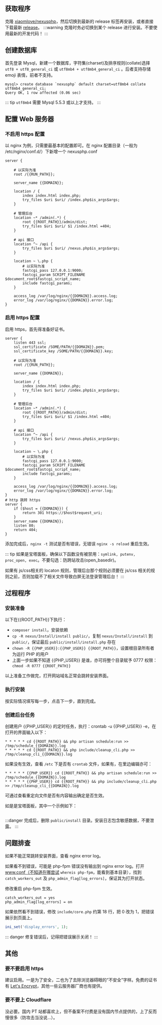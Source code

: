 <ArticleTopAd></ArticleTopAd>

## 获取程序

克隆 [xiaomlove/nexusphp](https://github.com/xiaomlove/nexusphp)，然后切换到最新的 release 标签再安装，或者直接下载最新 [release](https://github.com/xiaomlove/nexusphp/releases)。
:::warning
克隆时务必切换到某个 release 进行安装。不要使用最新的开发代码！ 
:::

## 创建数据库

首先登录 Mysql，新建一个数据库，字符集(charset)及排序规则(collate)选择 `utf8 + utf8_general_ci` 或 `utf8mb4 + utf8mb4_general_ci` 。后者支持存储 emoji 表情，前者不支持。
```
mysql> create database `nexusphp` default charset=utf8mb4 collate utf8mb4_general_ci;
Query OK, 1 row affected (0.06 sec)
```

::: tip
`utf8mb4` 需要 Mysql 5.5.3 或以上才支持。
:::


## 配置 Web 服务器

### 不启用 https 配置
以 nginx 为例，只需要最基本的配置即可。在 nginx 配置目录（一般为 /etc/nginx/conf.d/）下新增一个 nexusphp.conf

```
server {

    # 以实际为准
    root /{{RUN_PATH}}; 

    server_name {{DOMAIN}};

    location / {
        index index.html index.php;
        try_files $uri $uri/ /index.php$is_args$args;
    }

    # 管理后台
    location ~* /admin(.*) {
        root {{ROOT_PATH}}/admin/dist;
        try_files $uri $uri/ $1 /index.html =404;
    }

    # api 接口
    location ^~ /api {
        try_files $uri $uri/ /nexus.php$is_args$args;
    }

    location ~ \.php {
        # 以实际为准
        fastcgi_pass 127.0.0.1:9000; 
        fastcgi_param SCRIPT_FILENAME $document_root$fastcgi_script_name;
        include fastcgi_params;
    }

    access_log /var/log/nginx/{{DOMAIN}}.access.log;
    error_log /var/log/nginx/{{DOMAIN}}.error.log;
}
```

### 启用 https 配置
启用 https，首先得准备好证书。
```
server {
    listen 443 ssl;
    ssl_certificate /SOME/PATH/{{DOMAIN}}.pem;
    ssl_certificate_key /SOME/PATH/{{DOMAIN}}.key;

    # 以实际为准
    root /{{RUN_PATH}}; 

    server_name {{DOMAIN}};

    location / {
        index index.html index.php;
        try_files $uri $uri/ /index.php$is_args$args;
    }

    # 管理后台
    location ~* /admin(.*) {
        root {{ROOT_PATH}}/admin/dist;
        try_files $uri $uri/ $1 /index.html =404;
    }

    # api 接口
    location ^~ /api {
        try_files $uri $uri/ /nexus.php$is_args$args;
    }

    location ~ \.php {
        # 以实际为准
        fastcgi_pass 127.0.0.1:9000; 
        fastcgi_param SCRIPT_FILENAME $document_root$fastcgi_script_name;
        include fastcgi_params;
    }

    access_log /var/log/nginx/{{DOMAIN}}.access.log;
    error_log /var/log/nginx/{{DOMAIN}}.error.log;
}
# http 跳转 https
server {
    if ($host = {{DOMAIN}}) {
        return 301 https://$host$request_uri;
    }
    server_name {{DOMAIN}};
    listen 80;
    return 404;
}
```

添加完成后，`nginx -t` 测试是否有错误，无错误 `nginx -s reload` 重启生效。

::: tip
如果是宝塔面板，确保以下函数没有被禁用：`symlink, putenv, proc_open, exec`。不要勾选：防跨站攻击(open_basedir)。

如果有 js/css相关的 locaton 规则，管理后台那个规则必须要在 js/css 相关的规则之前，否则加载不了相关文件导致白屏无法登录管理后台！
:::

## 过程程序

### 安装准备

以下在{{ROOT_PATH}}下执行：
- `composer install`，安装依赖 
- `cp -R nexus/Install/install public/`，复制 `nexus/Install/install` 到 `public/`，保证最后 `public/install/install.php` 存在
- `chown -R {{PHP_USER}}:{{PHP_USER}} {{ROOT_PATH}}`，设置根目录所有者为运行 PHP 的用户
- 上面一步如果不知道 {{PHP_USER}} 是谁，亦可将整个目录赋予 0777 权限：`chmod -R 0777 {{ROOT_PATH}}`

以上准备工作做完，打开网站域名正常会跳转安装界面。

### 执行安装
按实际情况填写每一步，点击下一步，直到完成。

### 创建后台任务
创建用户 {{PHP_USER}} 的定时任务，执行：crontab -u {{PHP_USER}} -e，在打开的界面输入以下：
```
* * * * * cd {{ROOT_PATH}} && php artisan schedule:run >> /tmp/schedule_{{DOMAIN}}.log
* * * * * cd {{ROOT_PATH}} && php include/cleanup_cli.php >> /tmp/cleanup_cli_{{DOMAIN}}.log
```
如果没有生效，查看 `/etc` 下是否有 `crontab` 文件，如果有，在里边编辑亦可：
```
* * * * * {{PHP_USER}} cd {{ROOT_PATH}} && php artisan schedule:run >> /tmp/schedule_{{DOMAIN}}.log
* * * * * {{PHP_USER}} cd {{ROOT_PATH}} && php include/cleanup_cli.php >> /tmp/cleanup_cli_{{DOMAIN}}.log
```
可通过查看重定向文件是否有内容输出确定是否生效。

如是是宝塔面板，其中一个示例如下：

<img :src="$withBase('/images/NexusPHP_crontab.png')">

:::danger
完成后，删除 `public/install` 目录。安装日志包含敏感数据，不要泄露。
:::


## 问题排查

如果不能正常跳转安装界面，查看 nginx error log。  

如果看不到错误，可能是 php-fpm 错误没有输出到 nginx error log。打开 www.conf（不知道在哪尝试 `whereis php-fpm`，能看到基本目录），找到 `catch_workers_out` 及 `php_admin_flag[log_errors]`，保证其为打开状态。  

修改重启 php-fpm 生效。
```
catch_workers_out = yes
php_admin_flag[log_errors] = on
```

如果依然看不到错误，修改 `include/core.php` 约第 18 行，把 0 改为 1，把错误展示到页面上。
``` php
ini_set('display_errors', 1);
```

::: danger
修复错误后，记得把错误展示关闭！
:::

## 其他

### 要不要启用 https

建议启用。一是为了安全，二也为了去除浏览器碍眼的“不安全”字样。免费的证书有 [Let's Encrypt](https://letsencrypt.org/)，其他一些云服务器厂商也有提供。

### 要不要上 Cloudflare

没必要。国内 PT 站都喜欢上，但不备案不付费是没有国内节点提供的，上了反而慢很多（防攻击当没说...）。
